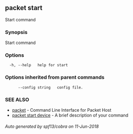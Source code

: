 ## packet start

Start command

### Synopsis

Start command

### Options

```
  -h, --help   help for start
```

### Options inherited from parent commands

```
      --config string   config file.
```

### SEE ALSO

* [packet](packet.md)	 - Command Line Interface for Packet Host
* [packet start device](packet_start_device.md)	 - A brief description of your command

###### Auto generated by spf13/cobra on 11-Jun-2018

